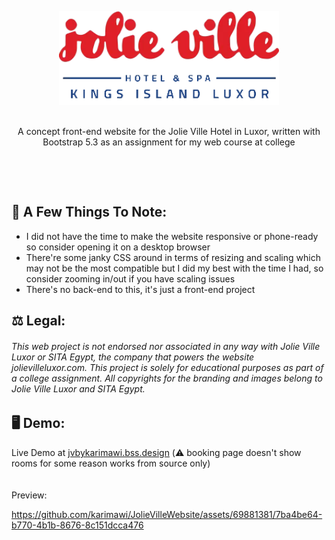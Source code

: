 <p align="center">
  <picture>
    <source srcset="https://github.com/karimawi/JolieVilleWebsite/blob/main/assets/img/new-logo-w.png" media="(prefers-color-scheme: dark)">
    <img src="https://github.com/karimawi/JolieVilleWebsite/blob/main/assets/img/new-logo-default-new.webp" alt="Jolie Ville Luxor Hotel & SPA" height="150px"">
  </picture>
  <br>
  <br>
    <p align="center">
        A concept front-end website for the Jolie Ville Hotel in Luxor, written with Bootstrap 5.3 as an assignment for my web course at college
    <p/>
  <br>
</p>
<br>

## 📝 A Few Things To Note:
  <p>
    <ul>
      <li>I did not have the time to make the website responsive or phone-ready so consider opening it on a desktop browser</li>
      <li>There're some janky CSS around in terms of resizing and scaling which may not be the most compatible but I did my best with the time I had, so consider zooming in/out if you have scaling issues</li>
      <li>There's no back-end to this, it's just a front-end project</li>
    </ul>
  </p>

## ⚖ Legal:
###### This web project is not endorsed nor associated in any way with Jolie Ville Luxor or SITA Egypt, the company that powers the website jolievilleluxor.com. This project is solely for educational purposes as part of a college assignment. All copyrights for the branding and images belong to Jolie Ville Luxor and SITA Egypt.

## 🖥️ Demo:
Live Demo at [jvbykarimawi.bss.design](https://jvbykarimawi.bss.design) (⚠️ booking page doesn't show rooms for some reason works from source only)
<br>
<br>
<br>
Preview:

https://github.com/karimawi/JolieVilleWebsite/assets/69881381/7ba4be64-b770-4b1b-8676-8c151dcca476


<br>

